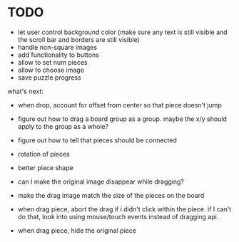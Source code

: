 # TODO

- let user control background color (make sure any text is still visible and the scroll bar and borders are still visible)
- handle non-square images
- add functionality to buttons
- allow to set num pieces
- allow to choose image
- save puzzle progress

what's next:

- when drop, account for offset from center so that piece doesn't jump
- figure out how to drag a board group as a group. maybe the x/y should apply to the group as a whole?

- figure out how to tell that pieces should be connected

- rotation of pieces
- better piece shape
- can I make the original image disappear while dragging?
- make the drag image match the size of the pieces on the board


- when drag piece, abort the drag if i didn't click within the piece. if I can't do that, look into using mouse/touch events instead of dragging api.
- when drag piece, hide the original piece